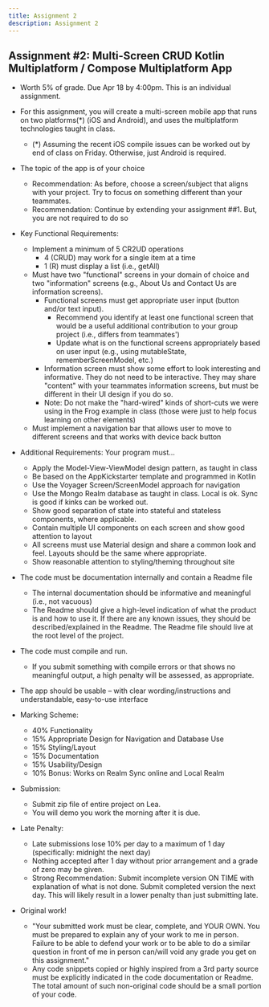 ```yaml
---
title: Assignment 2
description: Assignment 2
---
```


## Assignment #2: Multi-Screen CRUD Kotlin Multiplatform / Compose Multiplatform App

* Worth 5% of grade\.  Due Apr 18 by 4:00pm\.  This is an individual assignment\.
* For this assignment\, you will create a multi\-screen mobile app that runs on two platforms\(\*\) \(iOS and Android\)\, and uses the multiplatform technologies taught in class\.
  * \(\*\) Assuming the recent iOS compile issues can be worked out by end of class on Friday\.  Otherwise\, just Android is required\.
* The topic of the app is of your choice
  * Recommendation: As before\, choose a screen/subject that aligns with your project\.  Try to focus on something different than your teammates\.
  * Recommendation: Continue by extending your assignment \##1\.  But\, you are not required to do so
* Key Functional Requirements:
  * Implement a minimum of 5 CR2UD operations
    * 4 \(CRUD\) may work for a single item at a time
    * 1 \(R\) must display a list \(i\.e\.\, getAll\)
  * Must have two "functional" screens in your domain of choice and two "information" screens \(e\.g\.\, About Us and Contact Us are information screens\)\.
    * Functional screens must get appropriate user input \(button and/or text input\)\.
      * Recommend you identify at least one functional screen that would be a useful additional contribution to your group project \(i\.e\.\, differs from teammates'\)
      * Update what is on the functional screens appropriately based on user input \(e\.g\.\, using mutableState\, rememberScreenModel\, etc\.\)
    * Information screen must show some effort to look interesting and informative\.  They do not need to be interactive\.  They may share "content" with your teammates information screens\, but must be different in their UI design if you do so\.
    * Note: Do not make the "hard\-wired" kinds of short\-cuts we were using in the Frog example in class \(those were just to help focus learning on other elements\)
  * Must implement a navigation bar that allows user to move to different screens and that works with device back button
* Additional Requirements:  Your program must…
  * Apply the Model\-View\-ViewModel design pattern\, as taught in class
  * Be based on the AppKickstarter template and programmed in Kotlin
  * Use the Voyager Screen/ScreenModel approach for navigation
  * Use the Mongo Realm database as taught in class\.  Local is ok\.  Sync is good if kinks can be worked out\.
  * Show good separation of state into stateful and stateless components\, where applicable\.
  * Contain multiple UI components on each screen and show good attention to layout
  * All screens must use Material design and share a common look and feel\.  Layouts should be the same where appropriate\.
  * Show reasonable attention to styling/theming throughout site

* The code must be documentation internally and contain a Readme file
  * The internal documentation should be informative and meaningful \(i\.e\.\, not vacuous\)
  * The Readme should give a high\-level indication of what the product is and how to use it\.  If there are any known issues\, they should be described/explained in the Readme\.  The Readme file should live at the root level of the project\.
* The code must compile and run\.
  * If you submit something with compile errors or that shows no meaningful output\, a high penalty will be assessed\, as appropriate\.
* The app should be usable – with clear wording/instructions and understandable\, easy\-to\-use interface
* Marking Scheme:
  * 40% Functionality
  * 15% Appropriate Design for Navigation and Database Use
  * 15% Styling/Layout
  * 15% Documentation
  * 15% Usability/Design
  * 10% Bonus: Works on Realm Sync online and Local Realm
* Submission:
  * Submit zip file of entire project on Lea\.
  * You will demo you work the morning after it is due\.
* Late Penalty:
  * Late submissions lose 10% per day to a maximum of 1 day \(specifically: midnight the next day\)
  * Nothing accepted after 1 day without prior arrangement and a grade of zero may be given\.
  * Strong Recommendation: Submit incomplete version ON TIME with explanation of what is not done\.  Submit completed version the next day\.  This will likely result in a lower penalty than just submitting late\.
* Original work\!
  * "Your submitted work must be clear\, complete\, and YOUR OWN\.  You must be prepared to explain any of your work to me in person\.  Failure to be able to defend your work or to be able to do a similar question in front of me in person can/will void any grade you get on this assignment\."
  * Any code snippets copied or highly inspired from a 3rd party source must be explicitly indicated in the code documentation or Readme\.  The total amount of such non\-original code should be a small portion of your code\.

